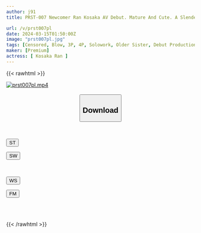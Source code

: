 ```yaml
---
author: j91
title: PRST-007 Newcomer Ran Kosaka AV Debut. Mature And Cute. A Slender Beauty Who Is An Active Nurse Runs To A New Stage.

url: /v/prst007pl
date: 2024-03-15T01:50:00Z
image: "prst007pl.jpg"
tags: [Censored, Blow, 3P, 4P, Solowork, Older Sister, Debut Production, Slender	]
maker: [Premium]
actress: [ Kosaka Ran ]
---
```



{{< rawhtml >}}

<div class="video" data-videoid="KL9PkezvreT0xpo">
    <a href="javascript:;">
        <img src="/v/prst007pl/prst007pl.jpg" width="WIDTH" height="HEIGHT" alt="prst007pl.mp4" loading="lazy">
    </a>
</div>

<script type="text/javascript" src="https://j91.asia/asset/on-demand-st.js"></script>

<br>
  <link rel="stylesheet" href="https://j91.asia/asset/bs5.css">
  
  <center>
  <button class="btn btn-primary" type="button" data-bs-toggle="collapse" data-bs-target=".multi-collapse" aria-expanded="false" aria-controls="multiCollapseExample1 multiCollapseExample2"><h2>Download</h2></button></center>
</p>
<div class="row">
  <div class="col">
    <div class="collapse multi-collapse" id="multiCollapseExample1">
      <div class="card card-body">
	      	      <br>
<div class="buttons">  
<p><a href="https://streamtape.to/v/KL9PkezvreT0xpo" target="_blank"><button class="btn-hover color-3"><i class="fa fa-download"></i> ST</button></a></p>
<p><a href="https://cdnwish.com/ybeg9bomkm64" target="_blank"><button class="btn-hover color-2"><i class="fa fa-download"></i> SW</button></a></p></div>
    </div>
  </div>
</div>
  <div class="col">
    <div class="collapse multi-collapse" id="multiCollapseExample2">
      <div class="card card-body">
	      <br>
<div class="buttons">
<p><a href="javascript:;"><button class="btn-hover color-9"><i class="fa fa-download"></i> WS</button></a></p>
<p><a href="javascript:;"><button class="btn-hover color-8"><i class="fa fa-download"></i> FM</button></a></p></div>
<br><br>
      </div>
    </div>
  </div>
</div>

{{< /rawhtml >}}